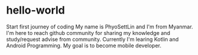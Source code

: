 # hello-world
Start first journey of coding
My name is PhyoSettLin and I'm from Myanmar. I'm here to reach github community for sharing my knowledge and study/request advise from community. Currently I'm learing Kotlin and Android Programming. My goal is to become mobile developer.
